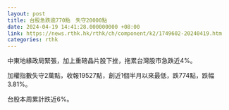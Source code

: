 ```yaml
---
layout: post
title: 台股急跌逾770點　失守20000點
date: 2024-04-19 14:41:28.000000000 +08:00
link: https://news.rthk.hk/rthk/ch/component/k2/1749602-20240419.htm
categories: rthk
---
```


中東地緣政局緊張，加上重磅晶片股下挫，拖累台灣股市急跌近4%。

加權指數失守2萬點，收報19527點，創近1個半月以來最低，跌774點，跌幅3.81%。

台股本周累計跌近6%。
